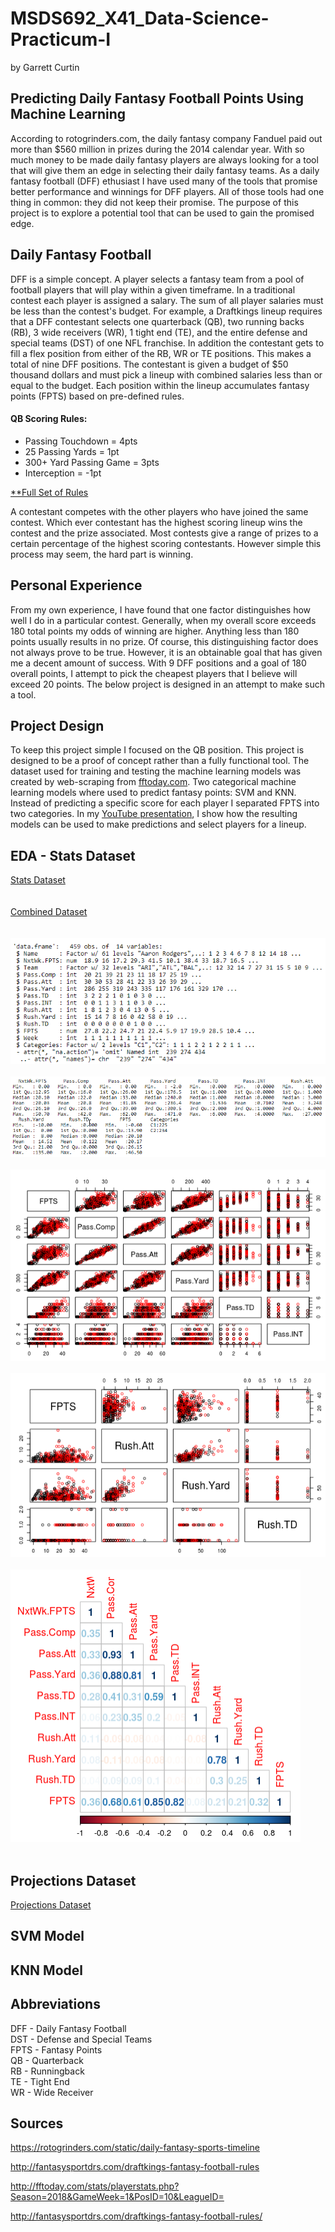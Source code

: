 # MSDS692_X41_Data-Science-Practicum-I

by Garrett Curtin

## Predicting Daily Fantasy Football Points Using Machine Learning

According to rotogrinders.com, the daily fantasy company Fanduel paid out more than $560 million in prizes during the 2014 calendar year.  With so much money to be made daily fantasy players are always looking for a tool that will give them an edge in selecting their daily fantasy teams.  As a daily fantasy football (DFF) ethusiast I have used many of the tools that promise better performance and winnings for DFF players.  All of those tools had one thing in common: they did not keep their promise.  The purpose of this project is to explore a potential tool that can be used to gain the promised edge.

## Daily Fantasy Football

DFF is a simple concept.  A player selects a fantasy team from a pool of football players that will play within a given timeframe.  In a traditional contest each player is assigned a salary.  The sum  of all player salaries must be less than the contest's budget.  For example, a Draftkings lineup requires that a DFF contestant selects one quarterback (QB), two running backs (RB), 3 wide receivers (WR), 1 tight end (TE), and the entire defense and special teams (DST) of one NFL franchise.  In addition the contestant gets to fill a flex position from either of the RB, WR or TE positions.  This makes a total of nine DFF positions. The contestant is given a budget of $50 thousand dollars and must pick a lineup with combined salaries less than or equal to the budget.  Each position within the lineup accumulates fantasy points (FPTS) based on pre-defined rules.

#### QB Scoring Rules:
* Passing Touchdown = 4pts
* 25 Passing Yards = 1pt
* 300+ Yard Passing Game = 3pts
* Interception = -1pt

[**Full Set of Rules](http://fantasysportdrs.com/draftkings-fantasy-football-rules/)

A contestant competes with the other players who have joined the same contest.  Which ever contestant has the highest scoring lineup wins the contest and the prize associated.  Most contests give a range of prizes to a certain percentage of the highest scoring contestants.  However simple this process may seem, the hard part is winning.  

## Personal Experience

From my own experience, I have found that one factor distinguishes how well I do in a particular contest.  Generally, when my overall score exceeds 180 total points my odds of winning are higher.  Anything less than 180 points usually results in no prize.  Of course, this distinguishing factor does not always prove to be true.  However, it is an obtainable goal that has given me a decent amount of success. With 9 DFF positions and a goal of 180 overall points, I attempt to pick the cheapest players that I believe will exceed 20 points.  The below project is designed in an attempt to make such a tool.

## Project Design

To keep this project simple I focused on the QB position.  This project is designed to be a proof of concept rather than a fully functional tool.  The dataset used for training and testing the machine learning models was created by web-scraping from [fftoday.com](http://fftoday.com/stats/playerstats.php?Season=2018&GameWeek=1&PosID=10&LeagueID=).  Two categorical machine learning models where used to predict fantasy points: SVM and KNN.  Instead of predicting a specific score for each player I separated FPTS into two categories.  In my [YouTube presentation](www.youtube.com), I show how the resulting models can be used to make predictions and select players for a lineup.

## EDA - Stats Dataset

[Stats Dataset](https://github.com/gcurtin84/MSDS692_X41_Data-Science-Practicum-I/blob/master/Stats_Dataset.R)<br/>
<br/>
<br/>
[Combined Dataset](https://github.com/gcurtin84/MSDS692_X41_Data-Science-Practicum-I/blob/master/Combined_Dataset.R)<br/>
<br/>
<br/>
![Correlations](https://github.com/gcurtin84/MSDS692_X41_Data-Science-Practicum-I/blob/master/Str_AllQBStats.png)
<br/>
<br/>
![Correlations](https://github.com/gcurtin84/MSDS692_X41_Data-Science-Practicum-I/blob/master/Summary_AllStats.png)
<br/>
<br/>
![Correlations](https://github.com/gcurtin84/MSDS692_X41_Data-Science-Practicum-I/blob/master/Plot_PassQBStats.png)
<br/>
<br/>
![Correlations](https://github.com/gcurtin84/MSDS692_X41_Data-Science-Practicum-I/blob/master/Plot_RushQBStats.png)
<br/>
<br/>
![Correlations](https://github.com/gcurtin84/MSDS692_X41_Data-Science-Practicum-I/blob/master/Corrplot_Allstats.png)
<br/>
<br/>

## Projections Dataset

[Projections Dataset](https://github.com/gcurtin84/MSDS692_X41_Data-Science-Practicum-I/blob/master/Projections_Dataset.R)<br/>


## SVM Model

## KNN Model

## Abbreviations

DFF - Daily Fantasy Football<br/>
DST - Defense and Special Teams<br/>
FPTS - Fantasy Points<br/>
QB - Quarterback<br/>
RB - Runningback<br/>
TE - Tight End<br/>
WR - Wide Receiver

## Sources

https://rotogrinders.com/static/daily-fantasy-sports-timeline

http://fantasysportdrs.com/draftkings-fantasy-football-rules

http://fftoday.com/stats/playerstats.php?Season=2018&GameWeek=1&PosID=10&LeagueID=

http://fantasysportdrs.com/draftkings-fantasy-football-rules/

